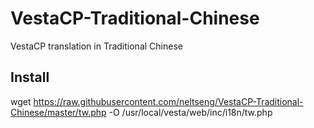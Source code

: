 VestaCP-Traditional-Chinese
===========================
VestaCP translation in Traditional Chinese 

Install
------

wget https://raw.githubusercontent.com/neltseng/VestaCP-Traditional-Chinese/master/tw.php -O /usr/local/vesta/web/inc/i18n/tw.php
